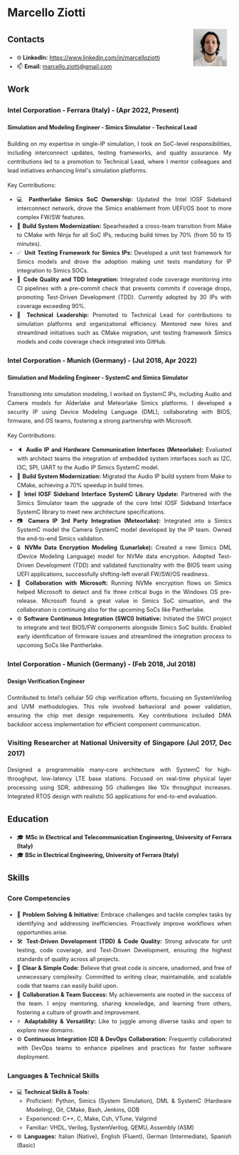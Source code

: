 <div style="text-align: justify; font-size: 12.5px; line-height: 1.6;">

# Marcello Ziotti

<img src="img/profile-pic.jpg" alt="Marcello Ziotti" style="float: right; width: 15%; height: auto; margin-right: 2%;">

## Contacts

- 🌐 **LinkedIn:** <https://www.linkedin.com/in/marcelloziotti>
- 📫 **Email:** [marcello.ziotti@gmail.com](mailto:marcello.ziotti@gmail.com)

## Work

### Intel Corporation - Ferrara (Italy) - (Apr 2022, Present)

#### Simulation and Modeling Engineer - Simics Simulator - Technical Lead

Building on my expertise in single-IP simulation, I took on SoC-level responsibilities, including interconnect updates, testing frameworks, and quality assurance. My contributions led to a promotion to Technical Lead, where I mentor colleagues and lead initiatives enhancing Intel's simulation platforms.

Key Contributions:

- 💻 **Pantherlake Simics SoC Ownership:** Updated the Intel IOSF Sideband interconnect network, drove the Simics enablement from UEFI/OS boot to more complex FW/SW features.
- 🚀 **Build System Modernization:** Spearheaded a cross-team transition from Make to CMake with Ninja for all SoC IPs, reducing build times by 70% (from 50 to 15 minutes).
- ✅ **Unit Testing Framework for Simics IPs:** Developed a unit test framework for Simics models and drove the adoption making unit tests mandatory for IP integration to Simics SOCs.
- 🔧 **Code Quality and TDD Integration:** Integrated code coverage monitoring into CI pipelines with a pre-commit check that prevents commits if coverage drops, promoting Test-Driven Development (TDD). Currently adopted by 30 IPs with coverage exceeding 90%.
- 🤝 **Technical Leadership:** Promoted to Technical Lead for contributions to simulation platforms and organizational efficiency. Mentored new hires and streamlined initiatives such as CMake migration, unit testing framework Simics models and code coverage check integrated into GitHub.

### Intel Corporation - Munich (Germany) - (Jul 2018, Apr 2022)

#### Simulation and Modeling Engineer - SystemC and Simics Simulator

Transitioning into simulation modeling, I worked on SystemC IPs, including Audio and Camera models for Alderlake and Meteorlake Simics platforms. I developed a security IP using Device Modeling Language (DML), collaborating with BIOS, firmware, and OS teams, fostering a strong partnership with Microsoft.

Key Contributions:

- 🔈 **Audio IP and Hardware Communication Interfaces (Meteorlake):** Evaluated with architect teams the integration of embedded system interfaces such as I2C, I3C, SPI, UART to the Audio IP Simics SystemC model.
- 🚀 **Build System Modernization:** Migrated the Audio IP build system from Make to CMake, achieving a 70% speedup in build times.
- 🔧 **Intel IOSF Sideband Interface SystemC Library Update:** Partnered with the Simics Simulator team the upgrade of the core Intel IOSF Sideband Interface SystemC library to meet new architecture specifications.
- 📷 **Camera IP 3rd Party Integration (Meteorlake):** Integrated into a Simics SystemC model the Camera SystemC model developed by the IP team. Owned the end-to-end Simics validation.
- 🔒 **NVMe Data Encryption Modeling (Lunarlake):** Created a new Simics DML (Device Modeling Language) model for NVMe data encryption. Adopted Test-Driven Development (TDD) and validated functionality with the BIOS team using UEFI applications, successfully shifting-left overall FW/SW/OS readiness.
- 🤝 **Collaboration with Microsoft:** Running NVMe encryption flows on Simics helped Microsoft to detect and fix three critical bugs in the Windows OS pre-release. Microsoft found a great value in Simics SoC simuation, and the collaboration is continuing also for the upcoming SoCs like Pantherlake.
- ⚙️ **Software Continuous Integration (SWCI) Initiative:** Initiated the SWCI project to integrate and test BIOS/FW components alongside Simics SoC builds. Enabled early identification of firmware issues and streamlined the integration process to upcoming SoCs like Pantherlake.

### Intel Corporation - Munich (Germany) - (Feb 2018, Jul 2018)

#### Design Verification Engineer

Contributed to Intel’s cellular 5G chip verification efforts, focusing on SystemVerilog and UVM methodologies. This role involved behavioral and power validation, ensuring the chip met design requirements. Key contributions included DMA backdoor access implementation for efficient component communication.

### Visiting Researcher at National University of Singapore (Jul 2017, Dec 2017)

Designed a programmable many-core architecture with SystemC for high-throughput, low-latency LTE base stations. Focused on real-time physical layer processing using SDR, addressing 5G challenges like 10x throughput increases. Integrated RTOS design with realistic 5G applications for end-to-end evaluation.

## Education

- 🎓 **MSc in Electrical and Telecommunication Engineering, University of Ferrara (Italy)**
- 🎓 **BSc in Electrical Engineering, University of Ferrara (Italy)**

## Skills

### Core Competencies

- 🧩 **Problem Solving & Initiative:** Embrace challenges and tackle complex tasks by identifying and addressing inefficiencies. Proactively improve workflows when opportunities arise.
- 🛠️ **Test-Driven Development (TDD) & Code Quality:** Strong advocate for unit testing, code coverage, and Test-Driven Development, ensuring the highest standards of quality across all projects.
- 📄 **Clear & Simple Code:** Believe that great code is sincere, unadorned, and free of unnecessary complexity. Committed to writing clear, maintainable, and scalable code that teams can easily build upon.
- 🤝 **Collaboration & Team Success:** My achievements are rooted in the success of the team. I enjoy mentoring, sharing knowledge, and learning from others, fostering a culture of growth and  improvement.
- ⚡ **Adaptability & Versatility:** Like to juggle among diverse tasks and open to explore new domains.
- ⚙️ **Continuous Integration (CI) & DevOps Collaboration:** Frequently collaborated with DevOps teams to enhance pipelines and practices for faster software deployment.

### Languages & Technical Skills

- 💻 **Technical Skills & Tools:**
  - Proficient: Python, Simics (System Simulation), DML & SystemC (Hardware Modeling), Git, CMake, Bash, Jenkins, GDB
  - Experienced: C++, C, Make, Csh, VTune, Valgrind
  - Familiar: VHDL, Verilog, SystemVerilog, QEMU, Assembly (ASM)
- 🌐 **Languages:** Italian (Native), English (Fluent), German (Intermediate), Spanish (Basic)

</div>
